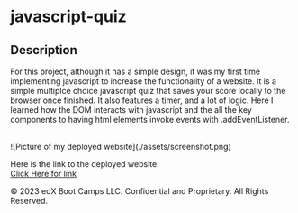 # javascript-quiz

## Description 

For this project, although it has a simple design, it was my first time implementing javascript to increase
the functionality of a website. It is a simple multiplce choice javascript quiz that saves your score locally to the browser once finished. It also features a timer, and a lot of logic. Here I learned how the DOM interacts with javascript and the all the key components to having html elements invoke events with .addEventListener.

<br>
![Picture of my deployed website](./assets/screenshot.png)

Here is the link to the deployed website: 
<br>
[Click Here for link](./assets/javaQuizScreenshot.png)



© 2023 edX Boot Camps LLC. Confidential and Proprietary. All Rights Reserved.